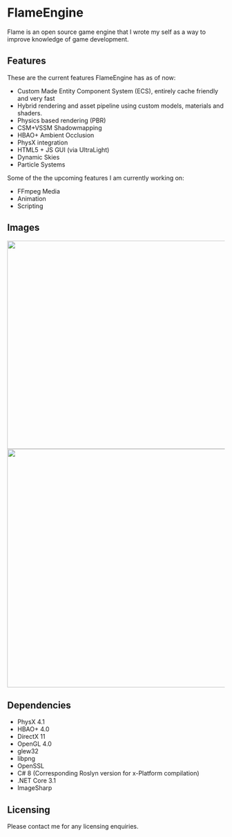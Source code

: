 # FlameEngine
Flame is an open source game engine that I wrote my self as a way to improve knowledge of game development.


## Features

These are the current features FlameEngine has as of now:

  - Custom Made Entity Component System (ECS), entirely cache friendly and very fast
  - Hybrid rendering and asset pipeline using custom models, materials and shaders.
  - Physics based rendering (PBR)
  - CSM+VSSM Shadowmapping
  - HBAO+ Ambient Occlusion
  - PhysX integration
  - HTML5 + JS GUI (via UltraLight)
  - Dynamic Skies
  - Particle Systems

Some of the the upcoming features I am currently working on:
  - FFmpeg Media
  - Animation
  - Scripting

## Images

<img src="https://cdn.discordapp.com/attachments/649214971590213653/904501784221995079/Screenshot_3.png" width="900" height="482">
<img src="https://cdn.discordapp.com/attachments/649214971590213653/904501793885679656/Screenshot_2.png" width="900" height="552">

## Dependencies

  - PhysX 4.1
  - HBAO+  4.0
  - DirectX 11
  - OpenGL 4.0
  - glew32
  - libpng
  - OpenSSL
  - C# 8 (Corresponding Roslyn version for x-Platform compilation)
  - .NET Core 3.1
  - ImageSharp

## Licensing

Please contact me for any licensing enquiries.
